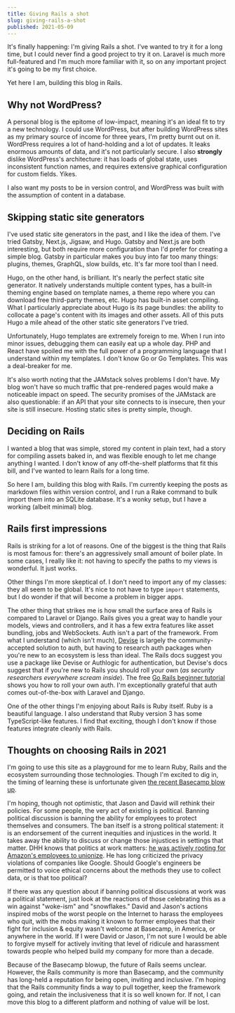 ```yaml
---
title: Giving Rails a shot
slug: giving-rails-a-shot
published: 2021-05-09
---
```


It's finally happening: I'm giving Rails a shot. I've wanted to try it for a long time, but I could never find a good project to try it on. Laravel is much more full-featured and I'm much more familiar with it, so on any important project it's going to be my first choice.

Yet here I am, building this blog in Rails.

## Why not WordPress?

A personal blog is the epitome of low-impact, meaning it's an ideal fit to try a new technology. I could use WordPress, but after building WordPress sites as my primary source of income for three years, I'm pretty burnt out on it. WordPress requires a lot of hand-holding and a lot of updates. It leaks enormous amounts of data, and it's not particularly secure. I also **strongly** dislike WordPress's architecture: it has loads of global state, uses inconsistent function names, and requires extensive graphical configuration for custom fields. Yikes.

I also want my posts to be in version control, and WordPress was built with the assumption of content in a database.

## Skipping static site generators

I've used static site generators in the past, and I like the idea of them. I've tried Gatsby, Next.js, Jigsaw, and Hugo. Gatsby and Next.js are both interesting, but both require more configuration than I'd prefer for creating a simple blog. Gatsby in particular makes you buy into far too many things: plugins, themes, GraphQL, slow builds, etc. It's far more tool than I need.

Hugo, on the other hand, is brilliant. It's nearly the perfect static site generator. It natively understands multiple content types, has a built-in theming engine based on template names, a theme repo where you can download free third-party themes, etc. Hugo has built-in asset compiling. What I particularly appreciate about Hugo is its page bundles: the ability to collocate a page's content with its images and other assets. All of this puts Hugo a mile ahead of the other static site generators I've tried.

Unfortunately, Hugo templates are extremely foreign to me. When I run into minor issues, debugging them can easily eat up a whole day. PHP and React have spoiled me with the full power of a programming language that I understand within my templates. I don't know Go or Go Templates. This was a deal-breaker for me.

It's also worth noting that the JAMstack solves problems I don't have. My blog won't have so much traffic that pre-rendered pages would make a noticeable impact on speed. The security promises of the JAMstack are also questionable: if an API that your site connects to is insecure, then your site is still insecure. Hosting static sites is pretty simple, though.

## Deciding on Rails

I wanted a blog that was simple, stored my content in plain text, had a story for compiling assets baked in, and was flexible enough to let me change anything I wanted. I don't know of any off-the-shelf platforms that fit this bill, and I've wanted to learn Rails for a long time.

So here I am, building this blog with Rails. I'm currently keeping the posts as markdown files within version control, and I run a Rake command to bulk import them into an SQLite database. It's a wonky setup, but I have a working (albeit minimal) blog.

## Rails first impressions

Rails is striking for a lot of reasons. One of the biggest is the thing that Rails is most famous for: there's an aggressively small amount of boiler plate. In some cases, I really like it: not having to specify the paths to my views is wonderful. It just works. 

Other things I'm more skeptical of. I don't need to import any of my classes: they all seem to be global. It's nice to not have to type `import` statements, but I do wonder if that will become a problem in bigger apps.

The other thing that strikes me is how small the surface area of Rails is compared to Laravel or Django. Rails gives you a great way to handle your models, views and controllers, and it has a few extra features like asset bundling, jobs and WebSockets. Auth isn't a part of the framework. From what I understand (which isn't much), [Devise](https://github.com/heartcombo/devise) is largely the community-accepted solution to auth, but having to research auth packages when you're new to an ecosystem is less than ideal. The Rails docs suggest you use a package like Devise or Authlogic for authentication, but Devise's docs suggest that if you're new to Rails you should roll your own (_as security researchers everywhere scream inside_). The free [Go Rails beginner tutorial](https://gorails.com/start) shows you how to roll your own auth. I'm exceptionally grateful that auth comes out-of-the-box with Laravel and Django.

One of the other things I'm enjoying about Rails is Ruby itself. Ruby is a beautiful language. I also understand that Ruby version 3 has some TypeScript-like features. I find that exciting, though I don't know if those features integrate cleanly with Rails.

## Thoughts on choosing Rails in 2021

I'm going to use this site as a playground for me to learn Ruby, Rails and the ecosystem surrounding those technologies. Though I'm excited to dig in, the timing of learning these is unfortunate given [the recent Basecamp blow up](https://www.platformer.news/p/-how-basecamp-blew-up). 

I'm hoping, though not optimistic, that Jason and David will rethink their policies. For some people, the very act of existing is political. Banning political discussion is banning the ability for employees to protect themselves and consumers. The ban itself is a strong political statement: it is an endorsement of the current inequities and injustices in the world. It takes away the ability to discuss or change those injustices in settings that matter. DHH knows that politics at work matters: [he was actively rooting for Amazon's employees to unionize](https://twitter.com/dhh/status/1376544493009301513). He has long criticized the privacy violations of companies like Google. Should Google's engineers be permitted to voice ethical concerns about the methods they use to collect data, or is that too political?

If there was any question about if banning political discussions at work was a political statement, just look at the reactions of those celebrating this as a win against "woke-ism" and "snowflakes." David and Jason's actions inspired mobs of the worst people on the Internet to harass the employees who quit, with the mobs making it known to former employees that their fight for inclusion & equity wasn't welcome at Basecamp, in America, or anywhere in the world. If I were David or Jason, I'm not sure I would be able to forgive myself for actively inviting that level of ridicule and harassment towards people who helped build my company for more than a decade.

Because of the Basecamp blowup, the future of Rails seems unclear. However, the Rails community is more than Basecamp, and the community has long-held a reputation for being open, inviting and inclusive. I'm hoping that the Rails community finds a way to pull together, keep the framework going, and retain the inclusiveness that it is so well known for. If not, I can move this blog to a different platform and nothing of value will be lost.